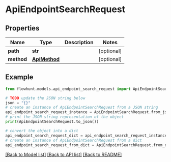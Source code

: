# ApiEndpointSearchRequest


## Properties

Name | Type | Description | Notes
------------ | ------------- | ------------- | -------------
**path** | **str** |  | [optional] 
**method** | [**ApiMethod**](ApiMethod.md) |  | [optional] 

## Example

```python
from flowhunt.models.api_endpoint_search_request import ApiEndpointSearchRequest

# TODO update the JSON string below
json = "{}"
# create an instance of ApiEndpointSearchRequest from a JSON string
api_endpoint_search_request_instance = ApiEndpointSearchRequest.from_json(json)
# print the JSON string representation of the object
print(ApiEndpointSearchRequest.to_json())

# convert the object into a dict
api_endpoint_search_request_dict = api_endpoint_search_request_instance.to_dict()
# create an instance of ApiEndpointSearchRequest from a dict
api_endpoint_search_request_from_dict = ApiEndpointSearchRequest.from_dict(api_endpoint_search_request_dict)
```
[[Back to Model list]](../README.md#documentation-for-models) [[Back to API list]](../README.md#documentation-for-api-endpoints) [[Back to README]](../README.md)


